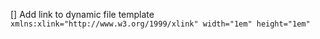 [] Add link to dynamic file template `xmlns:xlink="http://www.w3.org/1999/xlink" width="1em" height="1em"`